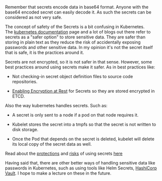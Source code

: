 Remember that secrets encode data in base64 format. Anyone with the base64 encoded secret can easily decode it. As such the secrets can be considered as not very safe.

The concept of safety of the Secrets is a bit confusing in Kubernetes. The [kubernetes documentation](https://kubernetes.io/docs/concepts/configuration/secret) page and a lot of blogs out there refer to secrets as a "safer option" to store sensitive data. They are safer than storing in plain text as they reduce the risk of accidentally exposing passwords and other sensitive data. In my opinion it's not the secret itself that is safe, it is the practices around it. 

Secrets are not encrypted, so it is not safer in that sense. However, some best practices around using secrets make it safer. As in best practices like:

-   Not checking-in secret object definition files to source code repositories.
    
-   [Enabling Encryption at Rest](https://kubernetes.io/docs/tasks/administer-cluster/encrypt-data/) for Secrets so they are stored encrypted in ETCD. 
    

  

Also the way kubernetes handles secrets. Such as:

-   A secret is only sent to a node if a pod on that node requires it.
    
-   Kubelet stores the secret into a tmpfs so that the secret is not written to disk storage.
    
-   Once the Pod that depends on the secret is deleted, kubelet will delete its local copy of the secret data as well.
    

Read about the [protections](https://kubernetes.io/docs/concepts/configuration/secret/#protections) and [risks](https://kubernetes.io/docs/concepts/configuration/secret/#risks) of using secrets [here](https://kubernetes.io/docs/concepts/configuration/secret/#risks)

  

Having said that, there are other better ways of handling sensitive data like passwords in Kubernetes, such as using tools like Helm Secrets, [HashiCorp Vault](https://www.vaultproject.io/). I hope to make a lecture on these in the future.